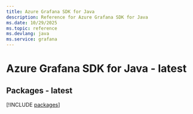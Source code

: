 ```yaml
---
title: Azure Grafana SDK for Java
description: Reference for Azure Grafana SDK for Java
ms.date: 10/29/2025
ms.topic: reference
ms.devlang: java
ms.service: grafana
---
```

# Azure Grafana SDK for Java - latest
## Packages - latest
[!INCLUDE [packages](grafana-index.md)]